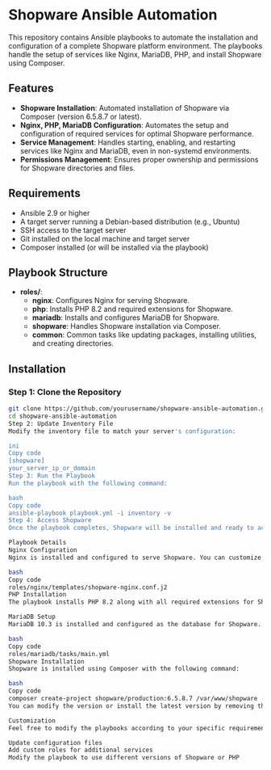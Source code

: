# Shopware Ansible Automation

This repository contains Ansible playbooks to automate the installation and configuration of a complete Shopware platform environment. The playbooks handle the setup of services like Nginx, MariaDB, PHP, and install Shopware using Composer.

## Features

- **Shopware Installation**: Automated installation of Shopware via Composer (version 6.5.8.7 or latest).
- **Nginx, PHP, MariaDB Configuration**: Automates the setup and configuration of required services for optimal Shopware performance.
- **Service Management**: Handles starting, enabling, and restarting services like Nginx and MariaDB, even in non-systemd environments.
- **Permissions Management**: Ensures proper ownership and permissions for Shopware directories and files.

## Requirements

- Ansible 2.9 or higher
- A target server running a Debian-based distribution (e.g., Ubuntu)
- SSH access to the target server
- Git installed on the local machine and target server
- Composer installed (or will be installed via the playbook)

## Playbook Structure

- **roles/**:
  - **nginx**: Configures Nginx for serving Shopware.
  - **php**: Installs PHP 8.2 and required extensions for Shopware.
  - **mariadb**: Installs and configures MariaDB for Shopware.
  - **shopware**: Handles Shopware installation via Composer.
  - **common**: Common tasks like updating packages, installing utilities, and creating directories.

## Installation

### Step 1: Clone the Repository
```bash
git clone https://github.com/yourusername/shopware-ansible-automation.git
cd shopware-ansible-automation
Step 2: Update Inventory File
Modify the inventory file to match your server's configuration:

ini
Copy code
[shopware]
your_server_ip_or_domain
Step 3: Run the Playbook
Run the playbook with the following command:

bash
Copy code
ansible-playbook playbook.yml -i inventory -v
Step 4: Access Shopware
Once the playbook completes, Shopware will be installed and ready to access in your web browser at your server's domain or IP address.

Playbook Details
Nginx Configuration
Nginx is installed and configured to serve Shopware. You can customize the configuration template located at:

bash
Copy code
roles/nginx/templates/shopware-nginx.conf.j2
PHP Installation
The playbook installs PHP 8.2 along with all required extensions for Shopware, such as curl, pdo_mysql, gd, mbstring, etc.

MariaDB Setup
MariaDB 10.3 is installed and configured as the database for Shopware. You can modify the database connection settings by updating the playbook in:

bash
Copy code
roles/mariadb/tasks/main.yml
Shopware Installation
Shopware is installed using Composer with the following command:

bash
Copy code
composer create-project shopware/production:6.5.8.7 /var/www/shopware --no-interaction
You can modify the version or install the latest version by removing the version specification.

Customization
Feel free to modify the playbooks according to your specific requirements:

Update configuration files
Add custom roles for additional services
Modify the playbook to use different versions of Shopware or PHP
